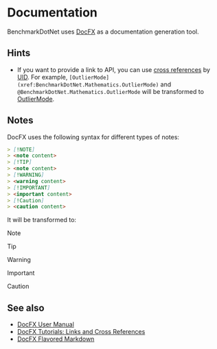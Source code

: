 # Documentation

BenchmarkDotNet uses [DocFX](https://dotnet.github.io/docfx/) as a documentation generation tool.

## Hints

* If you want to provide a link to API, you can use
    [cross references](https://dotnet.github.io/docfx/tutorial/links_and_cross_references.html#different-syntax-of-cross-reference) by
    [UID](https://dotnet.github.io/docfx/tutorial/links_and_cross_references.html#define-uid).
  For example,
    `[OutlierMode](xref:BenchmarkDotNet.Mathematics.OutlierMode)` and
    `@BenchmarkDotNet.Mathematics.OutlierMode`
    will be transformed to
    [OutlierMode](xref:BenchmarkDotNet.Mathematics.OutlierMode).
    
## Notes

DocFX uses the following syntax for different types of notes:

```markdown
> [!NOTE]
> <note content>
> [!TIP]
> <note content>
> [!WARNING]
> <warning content>
> [!IMPORTANT]
> <important content>
> [!Caution]
> <caution content>
```

It will be transformed to:

> [!NOTE]
> <note content>

> [!TIP]
> <note content>

> [!WARNING]
> <warning content>

> [!IMPORTANT]
> <important content>

> [!Caution]
> <caution content>

## See also

* [DocFX User Manual](https://dotnet.github.io/docfx/tutorial/docfx.exe_user_manual.html)
* [DocFX Tutorials: Links and Cross References](https://dotnet.github.io/docfx/tutorial/links_and_cross_references.html)
* [DocFX Flavored Markdown](https://dotnet.github.io/docfx/spec/docfx_flavored_markdown.html?tabs=tabid-1%2Ctabid-a#file-inclusion)